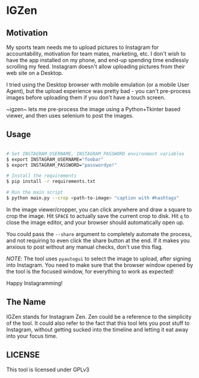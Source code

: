 # IGZen

## Motivation

My sports team needs me to upload pictures to Instagram for accountability,
motivation for team mates, marketing, etc. I don't wish to have the app
installed on my phone, and end-up spending time endlessly scrolling my feed.
Instagram doesn't allow uploading pictures from their web site on a Desktop.

I tried using the Desktop browser with mobile emulation (or a mobile User
Agent), but the upload experience was pretty bad - you can't pre-process images
before uploading them if you don't have a touch screen.

~igzen~ lets me pre-process the image using a Python+Tkinter based viewer, and
then uses selenium to post the images.

## Usage

```sh

# Set INSTAGRAM_USERNAME, INSTAGRAM_PASSWORD environment variables
$ export INSTAGRAM_USERNAME="foobar"
$ export INSTAGRAM_PASSWORD="passwordyo!"

# Install the requirements
$ pip install -r requirements.txt

# Run the main script
$ python main.py --crop <path-to-image> "caption with #hashtags"

```

In the image viewer/cropper, you can click anywhere and draw a square to crop
the image. Hit `SPACE` to actually save the current crop to disk. Hit `q` to
close the image editor, and your browser should automatically open up.

You could pass the `--share` argument to completely automate the process, and
not requiring to even click the share button at the end. If it makes you anxious
to post without any manual checks, don't use this flag.

*NOTE*: The tool uses `pyautogui` to select the image to upload, after signing
into Instagram. You need to make sure that the browser window opened by the tool
is the focused window, for everything to work as expected!

Happy Instagramming!

## The Name

IGZen stands for Instagram Zen. Zen could be a reference to the simplicity of
the tool. It could also refer to the fact that this tool lets you post stuff to
Instagram, without getting sucked into the timeline and letting it eat away into
your focus time.

## LICENSE

This tool is licensed under GPLv3
